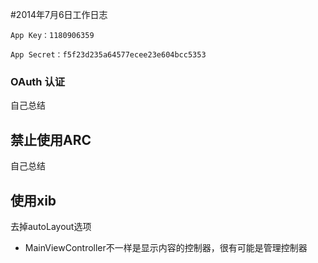 #2014年7月6日工作日志

	App Key：1180906359

	App Secret：f5f23d235a64577ecee23e604bcc5353
	
	
### OAuth 认证

自己总结


## 禁止使用ARC

自己总结

## 使用xib
去掉autoLayout选项

- MainViewController不一样是显示内容的控制器，很有可能是管理控制器
